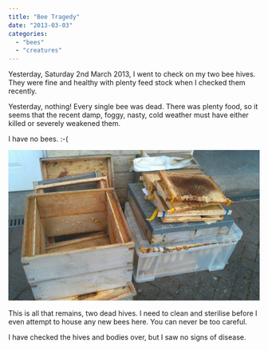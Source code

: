 ```yaml
---
title: "Bee Tragedy"
date: "2013-03-03"
categories: 
  - "bees"
  - "creatures"
---
```


Yesterday, Saturday 2nd March 2013, I went to check on my two bee hives. They were fine and healthy with plenty feed stock when I checked them recently.

Yesterday, nothing! Every single bee was dead. There was plenty food, so it seems that the recent damp, foggy, nasty, cold weather must have either killed or severely weakened them.

I have no bees. :-(

![](images/TwoDeadHives.jpg)

This is all that remains, two dead hives. I need to clean and sterilise before I even attempt to house any new bees here. You can never be too careful.

I have checked the hives and bodies over, but I saw no signs of disease.